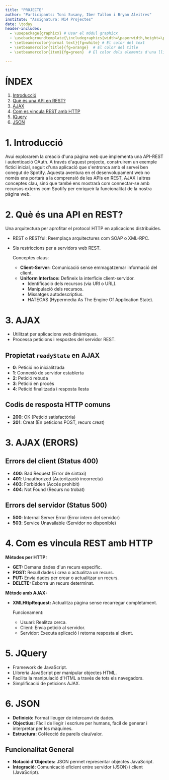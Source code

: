 ```yaml
---
title: "PROJECTE"
author: "Participants: Toni Susany, Iber Tallon i Bryan Alvitres"
institute: "Assignatura: M14 Projectes"
date: \today
header-includes:
  - \usepackage{graphicx} # Usar el módul graphicx
  - \usebackgroundtemplate{\includegraphics[width=\paperwidth,height=\paperheight]{images/background.jpg}} # Fons personalitzat
  - \setbeamercolor{normal text}{fg=white} # El color del text
  - \setbeamercolor{title}{fg=orange}  # El color del title
  - \setbeamercolor{item}{fg=green}  # El color dels elements d'una llista

---
```


# ÍNDEX

1. [Introducció](#introducció)
2. [Què és una API en REST?](#què-és-una-api-en-rest)
3. [AJAX](#ajax)
4. [Com es vincula REST amb HTTP](#com-es-vincula-rest-amb-http)
5. [IQuery](#iquery)
6. [JSON](#json)

# 1. Introducció

Avui explorarem la creació d'una pàgina web que implementa una API-REST i autenticació OAuth. A través d'aquest projecte, construirem un exemple fictici inicial, seguit d'una aplicació que s'entronca amb el servei ben conegut de Spotify. Aquesta aventura en el desenvolupament web no només ens portarà a la comprensió de les APIs en REST, AJAX i altres conceptes clau, sinó que també ens mostrarà com connectar-se amb recursos externs com Spotify per enriqueir la funcionalitat de la nostra pàgina web. 

# 2. Què és una API en REST?

Una arquitectura per aprofitar el protocol HTTP en aplicacions distribuïdes.

- REST o RESTful: Reemplaça arquitectures com SOAP o XML-RPC.
- Sis restriccions per a servidors web REST.

  Conceptes claus:
  - **Client-Server:** Comunicació sense emmagatzemar informació del client.
  - **Uniform Interface:** Defineix la interfície client-servidor.
    - Identificació dels recursos (via URI o URL).
    - Manipulació dels recursos.
    - Missatges autodescriptius.
    - HATEOAS (Hypermedia As The Engine Of Application State).

# 3. AJAX

- Utilitzat per aplicacions web dinàmiques.
- Processa peticions i respostes del servidor REST.

## Propietat `readyState` en AJAX

- **0**: Petició no inicialitzada
- **1**: Connexió de servidor establerta
- **2**: Petició rebuda
- **3**: Petició en procés
- **4**: Petició finalitzada i resposta llesta

## Codis de resposta HTTP comuns

- **200**: OK (Petició satisfactòria)
- **201**: Creat (En peticions POST, recurs creat)

# 3. AJAX (ERORS)

## Errors del client (Status 400)

- **400**: Bad Request (Error de sintaxi)
- **401**: Unauthorized (Autorització incorrecta)
- **403**: Forbidden (Accés prohibit)
- **404**: Not Found (Recurs no trobat)

## Errors del servidor (Status 500)

- **500**: Internal Server Error (Error intern del servidor)
- **503**: Service Unavailable (Servidor no disponible)

# 4. Com es vincula REST amb HTTP

**Mètodes per HTTP:**

- **GET:** Demana dades d'un recurs específic.
- **POST:** Recull dades i crea o actualitza un recurs.
- **PUT:** Envia dades per crear o actualitzar un recurs.
- **DELETE:** Esborra un recurs determinat.

**Mètode amb AJAX:**

- **XMLHttpRequest:** Actualitza pàgina sense recarregar completament.

  Funcionament:
  - Usuari: Realitza cerca.
  - Client: Envia petició al servidor.
  - Servidor: Executa aplicació i retorna resposta al client.

# 5. JQuery

- Framework de JavaScript.
- Llibreria JavaScript per manipular objectes HTML.
- Facilita la manipulació d'HTML a través de tots els navegadors.
- Simplificació de peticions AJAX.

# 6. JSON

- **Definició:** Format lleuger de intercanvi de dades.
- **Objectius:** Fàcil de llegir i escriure per humans, fàcil de generar i interpretar per les màquines.
- **Estructura:** Col·lecció de parells clau/valor.

## Funcionalitat General

- **Notació d'Objectes:** JSON permet representar objectes JavaScript.
- **Integració:** Comunicació eficient entre servidor (JSON) i client (JavaScript).
